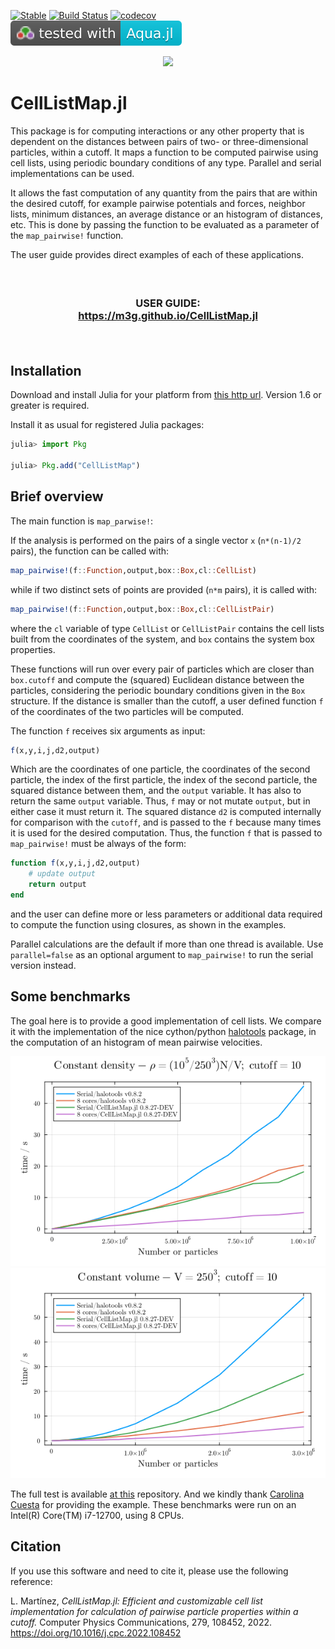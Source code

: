 
[![Stable](https://img.shields.io/badge/docs-stable-blue.svg)](https://m3g.github.io/CellListMap.jl/stable)
[![Build Status](https://github.com/m3g/CellListMap.jl/actions/workflows/ci.yml/badge.svg?branch=main)](https://github.com/m3g/CellListMap.jl/actions/workflows/ci.yml?query=branch%3Amain)
[![codecov](https://codecov.io/gh/m3g/CellListMap.jl/branch/main/graph/badge.svg)](https://codecov.io/gh/m3g/CellListMap.jl)
[![Aqua QA](https://raw.githubusercontent.com/JuliaTesting/Aqua.jl/master/badge.svg)](https://github.com/JuliaTesting/Aqua.jl)

<p align=center>
<img src=https://raw.githubusercontent.com/m3g/CellListMap.jl/main/docs/src/assets/logo.svg>
</p>

# CellListMap.jl

This package is for computing interactions or any other property that is dependent on the distances between pairs of two- or three-dimensional particles, within a cutoff. It maps a function to be computed pairwise using cell lists, using periodic boundary conditions of any type. Parallel and serial implementations can be used. 

It allows the fast computation of any quantity from the pairs that are within the desired cutoff, for example pairwise potentials and forces, neighbor lists, minimum distances, an average distance or an histogram of distances, etc. This is done by passing the function to be evaluated as a parameter of the `map_pairwise!` function. 

The user guide provides direct examples of each of these applications. 

<h3>
<br>
<p align=center>
USER GUIDE: <br> 
<a href=https://m3g.github.io/CellListMap.jl>https://m3g.github.io/CellListMap.jl</a>
</p>
<br>
</h3>

## Installation

Download and install Julia for your platform from [this http url](https://julialang.org/downloads/). Version 1.6 or greater is required.

Install it as usual for registered Julia packages:

```julia
julia> import Pkg

julia> Pkg.add("CellListMap")
```

## Brief overview

The main function is `map_parwise!`: 

If the analysis is performed on the pairs of a single vector `x` (`n*(n-1)/2` pairs), the function can be called with:
```julia
map_pairwise!(f::Function,output,box::Box,cl::CellList)
```
while if two distinct sets of points are provided (`n*m` pairs), it is called with:
```julia
map_pairwise!(f::Function,output,box::Box,cl::CellListPair)
```
where the `cl` variable of type `CellList` or `CellListPair` contains the cell lists built from the coordinates of the system, and `box` contains the system box properties.

These functions will run over every pair of particles which are closer than `box.cutoff` and compute the (squared) Euclidean distance between the particles, considering the periodic boundary conditions given
in the `Box` structure. If the distance is smaller than the cutoff, a user defined function `f` of the coordinates of the two particles will be computed. 

The function `f` receives six arguments as input: 
```julia
f(x,y,i,j,d2,output)
```
Which are the coordinates of one particle, the coordinates of the second particle, the index of the first particle, the index of the second particle, the squared distance between them, and the `output` variable. It has also to return the same `output` variable. Thus, `f` may or not mutate `output`, but in either case it must return it.  The squared distance `d2` is computed   internally for comparison with the `cutoff`, and is passed to the `f` because many times it is used for the desired computation. Thus, the function `f` that is passed to `map_pairwise!` must be always of the form:
```julia
function f(x,y,i,j,d2,output)
    # update output
    return output
end
```
and the user can define more or less parameters or additional data required to compute the function using closures, as shown in the examples.

Parallel calculations are the default if more than one thread is available. Use `parallel=false` as an optional argument to `map_pairwise!` to run the serial version instead.

## Some benchmarks

The goal here is to provide a good implementation of cell lists. We compare it with the implementation of the nice cython/python [halotools](https://github.com/astropy/halotools) package, in the computation of an histogram of mean pairwise velocities. 

<img src=https://github.com/lmiq/PairVelocities/blob/main/data/cd_v0.8.27-DEV.png>

<img src=https://github.com/lmiq/PairVelocities/blob/main/data/cv_v0.8.27-DEV.png>

The full test is available [at this](https://github.com/lmiq/PairVelocities) repository. And we kindly thank [Carolina Cuesta](https://github.com/florpi) for providing the example. These benchmarks were run on an Intel(R) Core(TM) i7-12700, using 8 CPUs. 

## Citation

If you use this software and need to cite it, please use the following reference:

L. Martínez, *CellListMap.jl: Efficient and customizable cell list implementation for calculation of pairwise particle properties within a cutoff.* Computer Physics Communications, 279, 108452, 2022. https://doi.org/10.1016/j.cpc.2022.108452



